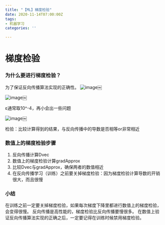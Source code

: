 ```yaml
---
title: "【ML】梯度检验"
date: 2020-11-14T07:00:00Z
tags:
- 机器学习
categories: ''

---
```

# 梯度检验
### 为什么要进行梯度检验？
为了保证反向传播算法实现的正确性。
![image](https://cdn.sparkling.land/christy/images/105A04B2-83E3-4F4B-8F43-6F7F9A5FED1F.jpg)￼

![image](https://cdn.sparkling.land/christy/images/A6D83E40-90AD-485C-A694-36BC3A446B5E.jpg)￼

ε通常取10^-4，再小会出一些问题

![image](https://cdn.sparkling.land/christy/images/7D35FA77-911B-42A1-ADFD-CDC65B264363.jpg)￼

检验：比较计算得到的结果，与反向传播中的导数是否相等or非常相近

### 数值上的梯度检验步骤
1.	反向传播计算Dvec
2.	数值上的梯度检验计算gradApprox
3.	比较Dvec与gradApprox，确保两者的数值相近
4.	在反向传播学习（训练）之前要关掉梯度检验：因为梯度检验计算导数的开销很大，而且很慢

### 小结
在训练之前一定要关掉梯度检验，如果每次梯度下降里都进行数值上的梯度检验，会变得很慢。
反向传播是高性能的，梯度检验比反向传播要慢很多。
在数值上验证反向传播算法实现的正确之后，一定要记得在训练时候禁用梯度检验。